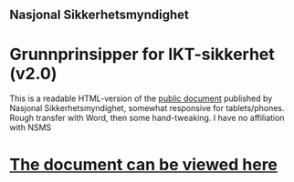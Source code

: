 ## Nasjonal Sikkerhetsmyndighet
# Grunnprinsipper for IKT-sikkerhet (v2.0)

This is a readable HTML-version of the [public document](https://www.nsm.stat.no/publikasjoner/andre-publikasjoner/grunnprinsipper-for-ikt-sikkerhet-2-0/) published by Nasjonal Sikkerhetsmyndighet, somewhat responsive for tablets/phones. Rough transfer with Word, then some hand-tweaking. I have no affiliation with NSMS

# [The document can be viewed here](https://bobbytable.github.io/NSMS-grunnprinsipper-for-IKT-sikkerhet-v2/)
